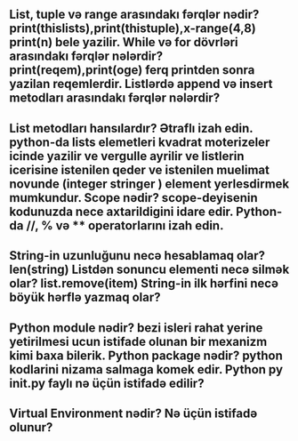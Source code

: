 List, tuple və range arasındakı fərqlər nədir?
print(thislists),print(thistuple),x-range(4,8) print(n) bele yazilir.
While və for dövrləri arasındakı fərqlər nələrdir?
print(reqem),print(oge) ferq printden sonra  yazilan reqemlerdir.
Listlərdə append və insert metodları arasındakı fərqlər nələrdir?
-
List metodları hansılardır? Ətraflı izah edin.
python-da lists elemetleri kvadrat moterizeler icinde yazilir ve vergulle ayrilir ve listlerin icerisine istenilen qeder ve istenilen muelimat novunde (integer stringer ) element yerlesdirmek mumkundur.
Scope nədir?
scope-deyisenin kodunuzda nece axtarildigini idare edir.
Python-da //, % və ** operatorlarını izah edin.
-
String-in uzunluğunu necə hesablamaq olar?
len(string)
Listdən sonuncu elementi necə silmək olar?
list.remove(item)
String-in ilk hərfini necə böyük hərflə yazmaq olar?
-
Python module nədir?
bezi isleri rahat yerine yetirilmesi ucun istifade olunan bir mexanizm kimi baxa bilerik.
Python package nədir?
python kodlarini nizama salmaga komek edir.
Python py __init__.py faylı nə üçün istifadə edilir?
-
Virtual Environment nədir? Nə üçün istifadə olunur?
-
